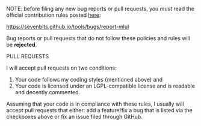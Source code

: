 NOTE: before filing any new bug reports or pull requests, you *must* read the official contribution rules posted [here](https://sevenbits.github.io/tools/bugs/report-mlul):

https://sevenbits.github.io/tools/bugs/report-mlul

Bug reports or pull requests that do not follow these policies and rules will be **rejected**.

PULL REQUESTS

I will accept pull requests on two conditions:

1. Your code follows my coding styles (mentioned above) and
2. Your code is licensed under an LGPL-compatible license and is readable and decently commented.

Assuming that your code is in compliance with these rules, I usually will accept pull requests that either: add a feature/fix a bug that is listed via the checkboxes above or fix an issue filed through GitHub.
